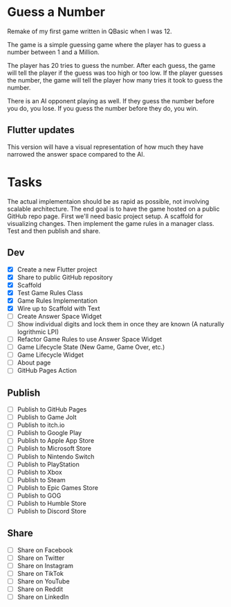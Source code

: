 # Guess a Number

Remake of my first game written in QBasic when I was 12. 

The game is a simple guessing game where the player has to guess a number between 1 and a Million. 

The player has 20 tries to guess the number. After each guess, the game will tell the player if the guess was too high or too low. If the player guesses the number, the game will tell the player how many tries it took to guess the number.

There is an AI opponent playing as well.  If they guess the number before you do, you lose.  If you guess the number before they do, you win.


## Flutter updates
This version will have a visual representation of how much they have narrowed the answer space compared to the AI.


# Tasks

The actual implementaion should be as rapid as possible, not involving scalable architecture.  The end goal is to have the game hosted on a public GitHub repo page.  First we'll need basic project setup.  A scaffold for visualizing changes. Then implement the game rules in a manager class.  Test and then publish and share.

## Dev
- [x] Create a new Flutter project
- [x] Share to public GitHub repository
- [x] Scaffold
- [x] Test Game Rules Class
- [x] Game Rules Implementation
- [x] Wire up to Scaffold with Text
- [ ] Create Answer Space Widget
- [ ] Show individual digits and lock them in once they are known (A naturally logrithmic LPI)
- [ ] Refactor Game Rules to use Answer Space Widget
- [ ] Game Lifecycle State (New Game, Game Over, etc.)
- [ ] Game Lifecycle Widget
- [ ] About page
- [ ] GitHub Pages Action

## Publish
- [ ] Publish to GitHub Pages
- [ ] Publish to Game Jolt
- [ ] Publish to itch.io
- [ ] Publish to Google Play
- [ ] Publish to Apple App Store
- [ ] Publish to Microsoft Store
- [ ] Publish to Nintendo Switch
- [ ] Publish to PlayStation
- [ ] Publish to Xbox
- [ ] Publish to Steam
- [ ] Publish to Epic Games Store
- [ ] Publish to GOG
- [ ] Publish to Humble Store
- [ ] Publish to Discord Store

## Share
- [ ] Share on Facebook
- [ ] Share on Twitter
- [ ] Share on Instagram
- [ ] Share on TikTok
- [ ] Share on YouTube
- [ ] Share on Reddit
- [ ] Share on LinkedIn
